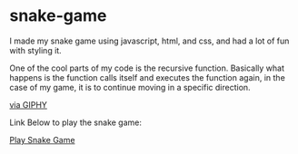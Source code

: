# snake-game
I made my snake game using javascript, html, and css, and had a lot of fun with styling it. 

One of the cool parts of my code is the recursive function. Basically what happens is the function calls itself and executes the function again, in the case of my game, it is to continue moving in a specific direction.

<p><a href="https://giphy.com/gifs/homer-simpson-the-simpsons-3ov9jQX2Ow4bM5xxuM">via GIPHY</a></p>

Link Below to play the snake game:

[Play Snake Game](https://objective-johnson-2f1fdd.netlify.app/)


